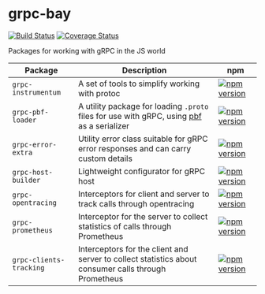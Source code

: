 # grpc-bay

[![Build Status](https://github.com/litichevskiydv/grpc-bay/actions/workflows/ci.yaml/badge.svg?branch=master)](https://github.com/litichevskiydv/grpc-bay/actions/workflows/ci.yaml)
[![Coverage Status](https://coveralls.io/repos/github/litichevskiydv/grpc-bay/badge.svg?branch=master)](https://coveralls.io/github/litichevskiydv/grpc-bay?branch=master)

Packages for working with gRPC in the JS world

| Package                 | Description                                                                                                                | npm   |
| ----------------------- | -------------------------------------------------------------------------------------------------------------------------- | ----- |
| `grpc-instrumentum`     | A set of tools to simplify working with protoc                                                                             | [![npm version](https://badge.fury.io/js/grpc-instrumentum.svg)](https://www.npmjs.com/package/grpc-instrumentum)         |
| `grpc-pbf-loader`       | A utility package for loading `.proto` files for use with gRPC, using [pbf](https://github.com/mapbox/pbf) as a serializer | [![npm version](https://badge.fury.io/js/grpc-pbf-loader.svg)](https://www.npmjs.com/package/grpc-pbf-loader)             |
| `grpc-error-extra`      | Utility error class suitable for gRPC error responses and can carry custom details                                         | [![npm version](https://badge.fury.io/js/grpc-error-extra.svg)](https://www.npmjs.com/package/grpc-error-extra)           |
| `grpc-host-builder`     | Lightweight configurator for gRPC host                                                                                     | [![npm version](https://badge.fury.io/js/grpc-host-builder.svg)](https://www.npmjs.com/package/grpc-host-builder)         |
| `grpc-opentracing`      | Interceptors for client and server to track calls through opentracing                                                      | [![npm version](https://badge.fury.io/js/grpc-opentracing.svg)](https://www.npmjs.com/package/grpc-opentracing)           |
| `grpc-prometheus`       | Interceptor for the server to collect statistics of calls through Prometheus                                               | [![npm version](https://badge.fury.io/js/grpc-prometheus.svg)](https://www.npmjs.com/package/grpc-prometheus)             |
| `grpc-clients-tracking` | Interceptors for the client and server to collect statistics about consumer calls through Prometheus                       | [![npm version](https://badge.fury.io/js/grpc-clients-tracking.svg)](https://www.npmjs.com/package/grpc-clients-tracking) |06:51 04.07.2022